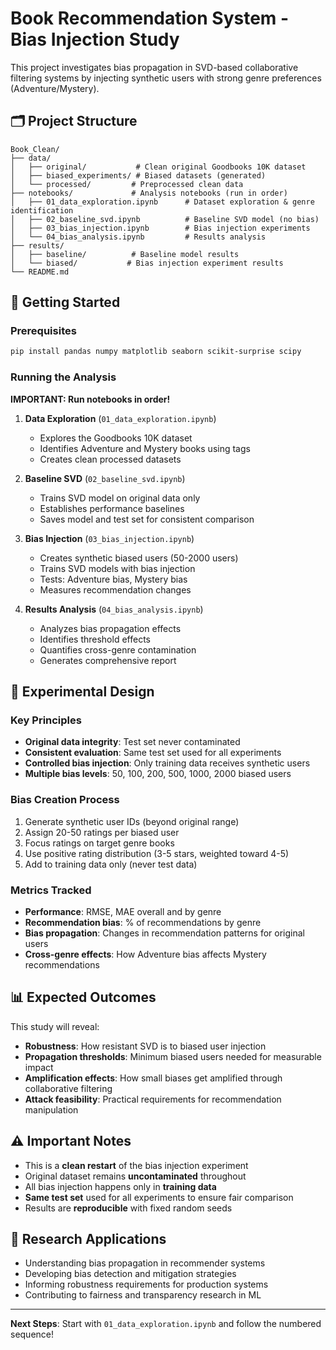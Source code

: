# Book Recommendation System - Bias Injection Study

This project investigates bias propagation in SVD-based collaborative filtering systems by injecting synthetic users with strong genre preferences (Adventure/Mystery).

## 🗂️ Project Structure

```
Book_Clean/
├── data/
│   ├── original/           # Clean original Goodbooks 10K dataset
│   ├── biased_experiments/ # Biased datasets (generated)
│   └── processed/         # Preprocessed clean data
├── notebooks/             # Analysis notebooks (run in order)
│   ├── 01_data_exploration.ipynb      # Dataset exploration & genre identification
│   ├── 02_baseline_svd.ipynb          # Baseline SVD model (no bias)
│   ├── 03_bias_injection.ipynb        # Bias injection experiments
│   └── 04_bias_analysis.ipynb         # Results analysis
├── results/
│   ├── baseline/          # Baseline model results
│   └── biased/           # Bias injection experiment results
└── README.md
```

## 🚀 Getting Started

### Prerequisites
```bash
pip install pandas numpy matplotlib seaborn scikit-surprise scipy
```

### Running the Analysis

**IMPORTANT: Run notebooks in order!**

1. **Data Exploration** (`01_data_exploration.ipynb`)
   - Explores the Goodbooks 10K dataset
   - Identifies Adventure and Mystery books using tags
   - Creates clean processed datasets

2. **Baseline SVD** (`02_baseline_svd.ipynb`)
   - Trains SVD model on original data only
   - Establishes performance baselines
   - Saves model and test set for consistent comparison

3. **Bias Injection** (`03_bias_injection.ipynb`)
   - Creates synthetic biased users (50-2000 users)
   - Trains SVD models with bias injection
   - Tests: Adventure bias, Mystery bias
   - Measures recommendation changes

4. **Results Analysis** (`04_bias_analysis.ipynb`)
   - Analyzes bias propagation effects
   - Identifies threshold effects
   - Quantifies cross-genre contamination
   - Generates comprehensive report

## 🧪 Experimental Design

### Key Principles
- **Original data integrity**: Test set never contaminated
- **Consistent evaluation**: Same test set used for all experiments
- **Controlled bias injection**: Only training data receives synthetic users
- **Multiple bias levels**: 50, 100, 200, 500, 1000, 2000 biased users

### Bias Creation Process
1. Generate synthetic user IDs (beyond original range)
2. Assign 20-50 ratings per biased user
3. Focus ratings on target genre books
4. Use positive rating distribution (3-5 stars, weighted toward 4-5)
5. Add to training data only (never test data)

### Metrics Tracked
- **Performance**: RMSE, MAE overall and by genre
- **Recommendation bias**: % of recommendations by genre
- **Bias propagation**: Changes in recommendation patterns for original users
- **Cross-genre effects**: How Adventure bias affects Mystery recommendations

## 📊 Expected Outcomes

This study will reveal:
- **Robustness**: How resistant SVD is to biased user injection
- **Propagation thresholds**: Minimum biased users needed for measurable impact
- **Amplification effects**: How small biases get amplified through collaborative filtering
- **Attack feasibility**: Practical requirements for recommendation manipulation

## ⚠️ Important Notes

- This is a **clean restart** of the bias injection experiment
- Original dataset remains **uncontaminated** throughout
- All bias injection happens only in **training data**
- **Same test set** used for all experiments to ensure fair comparison
- Results are **reproducible** with fixed random seeds

## 🔬 Research Applications

- Understanding bias propagation in recommender systems
- Developing bias detection and mitigation strategies
- Informing robustness requirements for production systems
- Contributing to fairness and transparency research in ML

---

**Next Steps**: Start with `01_data_exploration.ipynb` and follow the numbered sequence!
